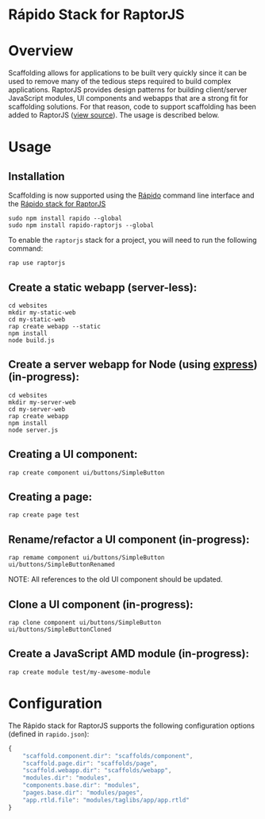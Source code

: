 Rápido Stack for RaptorJS
=========================

# Overview
Scaffolding allows for applications to be built very quickly since it can be 
used to remove many of the tedious steps required to build complex applications.
RaptorJS provides design patterns for building client/server JavaScript modules, 
UI components and webapps that are a strong fit for scaffolding solutions. 
For that reason, code to support scaffolding has been added to 
RaptorJS ([view source](https://github.com/raptorjs/raptorjs/tree/master/tools/raptor-cli)). 
The usage is described below.

# Usage

## Installation
Scaffolding is now supported using the [Rápido](https://github.com/raptorjs/rapido) command line interface and the [Rápido stack for RaptorJS](https://github.com/raptorjs/rapido-raptorjs)
```shell
sudo npm install rapido --global
sudo npm install rapido-raptorjs --global
```
To enable the `raptorjs` stack for a project, you will need to run the following command:
```shell
rap use raptorjs
```

## Create a static webapp (server-less):
```shell
cd websites
mkdir my-static-web
cd my-static-web
rap create webapp --static
npm install
node build.js
```

## Create a server webapp for Node (using [express](http://expressjs.com)) (in-progress):
```shell
cd websites
mkdir my-server-web
cd my-server-web
rap create webapp
npm install
node server.js
```

## Creating a UI component:
```shell
rap create component ui/buttons/SimpleButton
```

## Creating a page:
```shell
rap create page test
```

## Rename/refactor a UI component (in-progress):
```shell
rap remame component ui/buttons/SimpleButton ui/buttons/SimpleButtonRenamed
```
NOTE: All references to the old UI component should be updated.

## Clone a UI component (in-progress):
```shell
rap clone component ui/buttons/SimpleButton ui/buttons/SimpleButtonCloned
```

## Create a JavaScript AMD module (in-progress):
```shell
rap create module test/my-awesome-module
```

# Configuration
The Rápido stack for RaptorJS supports the following configuration options (defined in `rapido.json`):
```javascript
{
    "scaffold.component.dir": "scaffolds/component",
    "scaffold.page.dir": "scaffolds/page",
    "scaffold.webapp.dir": "scaffolds/webapp",
    "modules.dir": "modules",
    "components.base.dir": "modules",
    "pages.base.dir": "modules/pages",
    "app.rtld.file": "modules/taglibs/app/app.rtld"
}
```
